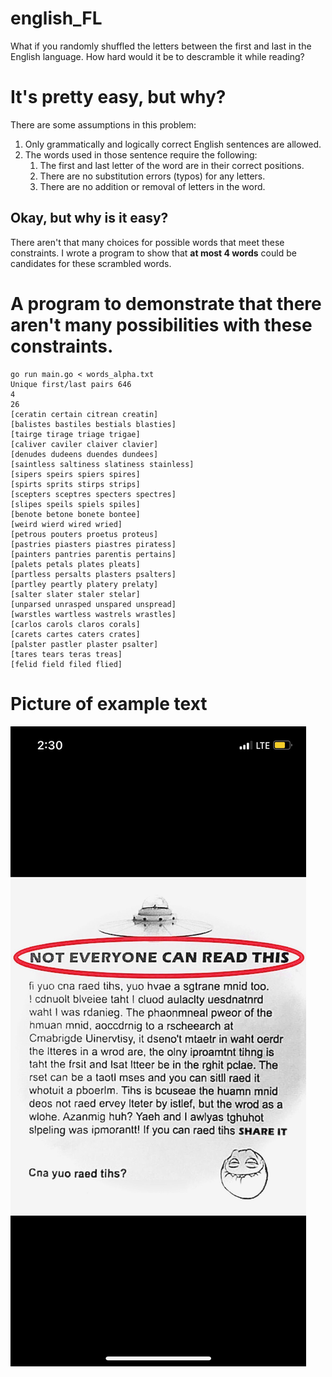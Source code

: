 # english_FL
What if you randomly shuffled the letters between the first and last in the English language. How hard would it be to descramble it while reading?

# It's pretty easy, but why?

There are some assumptions in this problem:

1. Only grammatically and logically correct English sentences are allowed.
2. The words used in those sentence require the following:
    1. The first and last letter of the word are in their correct positions.
    2. There are no substitution errors (typos) for any letters.
    3. There are no addition or removal of letters in the word.

## Okay, but why is it easy?

There aren't that many choices for possible words that meet these constraints. I wrote a program to show that **at most 4 words** could be candidates for these scrambled words.

# A program to demonstrate that there aren't many possibilities with these constraints.

```shell
go run main.go < words_alpha.txt
Unique first/last pairs 646
4
26
[ceratin certain citrean creatin]
[balistes bastiles bestials blasties]
[tairge tirage triage trigae]
[caliver caviler claiver clavier]
[denudes dudeens duendes dundees]
[saintless saltiness slatiness stainless]
[sipers speirs spiers spires]
[spirts sprits stirps strips]
[scepters sceptres specters spectres]
[slipes speils spiels spiles]
[benote betone bonete bontee]
[weird wierd wired wried]
[petrous pouters proetus proteus]
[pastries piasters piastres piratess]
[painters pantries parentis pertains]
[palets petals plates pleats]
[partless persalts plasters psalters]
[partley peartly platery prelaty]
[salter slater staler stelar]
[unparsed unrasped unspared unspread]
[warstles wartless wastrels wrastles]
[carlos carols claros corals]
[carets cartes caters crates]
[palster pastler plaster psalter]
[tares tears teras treas]
[felid field filed flied]
```

# Picture of example text

![Screenshot of scrambled English text where the first and last letter stay in the correct position, but the middle is randomly scrambled.](ScrambledEnglishReadable.jpg)